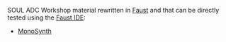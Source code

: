 
SOUL ADC Workshop material rewritten in [Faust](https://faust.grame.fr/) and that can be directly tested using the [Faust IDE](https://faust.grame.fr/ide/):

- [MonoSynth](https://faust.grame.fr/ide/?code=https://raw.githubusercontent.com/sletz/SOUL-workshop-ADC2019/master/MonoSynth_Faust/MonoSynth.dsp)
